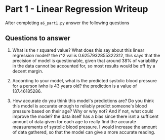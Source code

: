 # Part 1 - Linear Regression Writeup

After completing `a6_part1.py` answer the following questions

## Questions to answer

1. What is the r squared value?  What does this say about this linear regression model?
the r^2 val is 0.6257932855322312, this says that the precision of model is questionable, given that around 38% of variablilty in the data cannot be accounted for, so most results would be off by a decent margin.
2. According to your model, what is the predicted systolic blood pressure for a person iwho is 43 years old?
the prediction is a value of 137.46185286.

3. How accurate do you think this model's predictions are?  Do you think this model is accurate enough to reliably predict someone's blood pressure based on their age?  Why or why not?  And if not, what could improve the model?
the data itself has a bias since there isnt a sufficent amount of data given for each age to really find the accurate measurements of systolic blood pressure. I would increase the amount of data gathered, so that the model can give a more accurate reading.